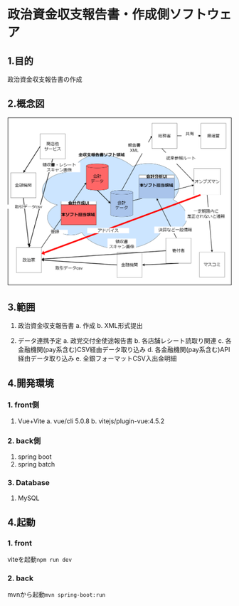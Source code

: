 # 政治資金収支報告書・作成側ソフトウェア

## 1.目的

政治資金収支報告書の作成

## 2.概念図

![概念図作成側](./docs/images/概念図作成側.drawio.png)

## 3.範囲

1. 政治資金収支報告書
a. 作成
b. XML形式提出

2. データ連携予定
a. 政党交付金使途報告書
b. 各店舗レシート読取り関連
c. 各金融機関(pay系含む)CSV経由データ取り込み
d. 各金融機関(pay系含む)API経由データ取り込み
e. 全銀フォーマットCSV入出金明細

## 4.開発環境

### 1. front側

1. Vue+Vite
a. vue/cli  5.0.8
b. vitejs/plugin-vue:4.5.2

### 2. back側

1. spring boot
2. spring batch

### 3. Database

1. MySQL

## 4.起動

### 1. front

viteを起動`npm run dev`

### 2. back

mvnから起動`mvn spring-boot:run`
